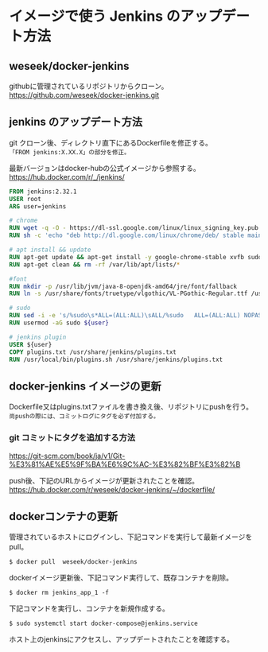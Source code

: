 # イメージで使う Jenkins のアップデート方法

## weseek/docker-jenkins
githubに管理されているリポジトリからクローン。  
https://github.com/weseek/docker-jenkins.git

## jenkins のアップデート方法
git クローン後、ディレクトリ直下にあるDockerfileを修正する。  
`「FROM jenkins:X.XX.X」の部分を修正。`

最新バージョンはdocker-hubの公式イメージから参照する。  
https://hub.docker.com/r/_/jenkins/

``` Dockerfile
FROM jenkins:2.32.1
USER root
ARG user=jenkins

# chrome
RUN wget -q -O - https://dl-ssl.google.com/linux/linux_signing_key.pub | apt-key add -
RUN sh -c 'echo "deb http://dl.google.com/linux/chrome/deb/ stable main" >> /etc/apt/sources.list.d/google.list'

# apt install && update
RUN apt-get update && apt-get install -y google-chrome-stable xvfb sudo fonts-vlgothic
RUN apt-get clean && rm -rf /var/lib/apt/lists/*

#font
RUN mkdir -p /usr/lib/jvm/java-8-openjdk-amd64/jre/font/fallback
RUN ln -s /usr/share/fonts/truetype/vlgothic/VL-PGothic-Regular.ttf /usr/lib/jvm/java-8-openjdk-amd64/jre/font/fallback/

# sudo
RUN sed -i -e 's/%sudo\s*ALL=(ALL:ALL)\sALL/%sudo   ALL=(ALL:ALL) NOPASSWD: ALL/g' /etc/sudoers
RUN usermod -aG sudo ${user}

# jenkins plugin
USER ${user}
COPY plugins.txt /usr/share/jenkins/plugins.txt
RUN /usr/local/bin/plugins.sh /usr/share/jenkins/plugins.txt
```

## docker-jenkins イメージの更新
Dockerfile又はplugins.txtファイルを書き換え後、リポジトリにpushを行う。  
`尚pushの際には、コミットログにタグを必ず付加する。`

### git コミットにタグを追加する方法
https://git-scm.com/book/ja/v1/Git-%E3%81%AE%E5%9F%BA%E6%9C%AC-%E3%82%BF%E3%82%B

push後、下記のURLからイメージが更新されたことを確認。  
https://hub.docker.com/r/weseek/docker-jenkins/~/dockerfile/

## dockerコンテナの更新
管理されているホストにログインし、下記コマンドを実行して最新イメージをpull。

```
$ docker pull  weseek/docker-jenkins
```
dockerイメージ更新後、下記コマンド実行して、既存コンテナを削除。
```
$ docker rm jenkins_app_1 -f
```

下記コマンドを実行し、コンテナを新規作成する。
```
$ sudo systemctl start docker-compose@jenkins.service
```
ホスト上のjenkinsにアクセスし、アップデートされたことを確認する。
